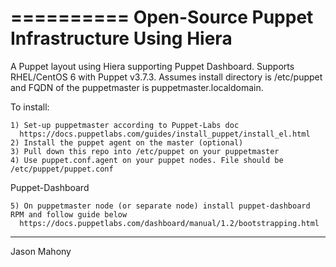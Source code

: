 ==========
Open-Source Puppet Infrastructure Using Hiera
==========

A Puppet layout using Hiera supporting Puppet Dashboard.
Supports RHEL/CentOS 6 with Puppet v3.7.3.
Assumes install directory is /etc/puppet and FQDN of the puppetmaster is puppetmaster.localdomain.


To install:
```
1) Set-up puppetmaster according to Puppet-Labs doc
  https://docs.puppetlabs.com/guides/install_puppet/install_el.html
2) Install the puppet agent on the master (optional)
3) Pull down this repo into /etc/puppet on your puppetmaster
4) Use puppet.conf.agent on your puppet nodes. File should be /etc/puppet/puppet.conf
```
Puppet-Dashboard
```
5) On puppetmaster node (or separate node) install puppet-dashboard RPM and follow guide below
  https://docs.puppetlabs.com/dashboard/manual/1.2/bootstrapping.html
```
------------
Jason Mahony
